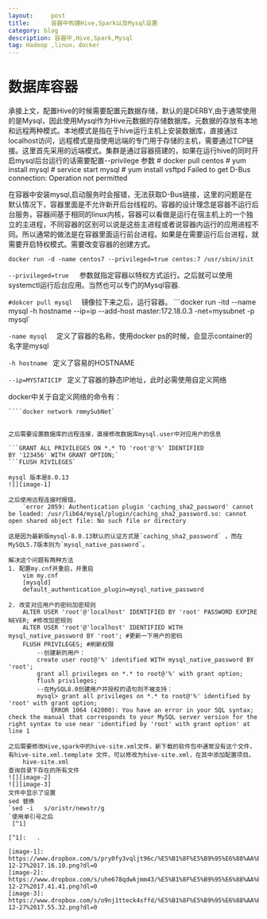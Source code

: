 ```yaml
---
layout:     post
title:      容器中构建Hive,Spark以及Mysql设置
category: blog
description: 容器中,Hive,Spark,Mysql
tag: Hadoop ,linux，docker
---
```


# 数据库容器
承接上文，配置Hive的时候需要配置元数据存储，默认的是DERBY,由于通常使用的是Mysql，因此使用Mysql作为Hive元数据的存储数据库。元数据的存放有本地和远程两种模式。本地模式是指在于hive运行主机上安装数据库，直接通过localhost访问，远程模式是指使用远端的专门用于存储的主机，需要通过TCP链接。这里首先采用的远端模式。集群是通过容器搭建的，如果在运行hive的同时开启mysql后台运行的话需要配置--privilege 参数
	# docker pull centos
	# yum install mysql
	# service start mysql
	# yum install vsftpd
	Failed to get D-Bus connection: Operation not permitted

在容器中安装mysql,启动服务时会报错，无法获取D-Bus链接，这里的问题是在默认情况下，容器里面是不允许新开后台线程的。容器的设计理念是容器不运行后台服务，容器间基于相同的linux内核，容器可以看做是运行在宿主机上的一个独立的主进程，不同容器的区别可以说是这些主进程或者说容器内运行的应用进程不同。所以通常的做法是在容器里面运行前台进程。如果是在需要运行后台进程，就需要开启特权模式。需要改变容器的创建方式。

	docker run -d -name centos7 --privileged=true centos:7 /usr/sbin/init

`--privileged=true   `参数就指定容器以特权方式运行。之后就可以使用systemctl运行后台应用。当然也可以专门的Mysql容器.

`#dokcer pull mysql  `
镜像拉下来之后，运行容器。
```docker run -itd  --name mysql -h hostname   --ip=ip   --add-host   master:172.18.0.3 -net=mysubnet   -p mysql`

`-name mysql 
`
定义了容器的名称，使用docker ps的时候，会显示container的名字是mysql

`-h hostname
`
定义了容易的HOSTNAME

`--ip=MYSTATICIP
`
定义了容器的静态IP地址，此时必需使用自定义网络

docker中关于自定义网络的命令有：
```docker network create --subnet=172.18.0.0/16 mySunNet
````docker network rmmySubNet`


之后需要设置数据库的远程连接，直接修改数据库mysql.user中对应用户的信息

```GRANT ALL PRIVILEGES ON *.* TO 'root'@'%' IDENTIFIED BY '123456' WITH GRANT OPTION;`
```FLUSH RIVILEGES`

mysql 版本是8.0.13
![][image-1]

之后使用远程连接时报错，
	`error 2059: Authentication plugin 'caching_sha2_password' cannot be loaded: /usr/lib64/mysql/plugin/caching_sha2_password.so: cannot open shared object file: No such file or directory

这是因为最新版mysql-8.0.13默认的认证方式是`caching_sha2_password` ，而在MySQL5.7版本则为`mysql_native_password`。

解决这个问题有两种方法
1. 配置my.cnf并重启，并重启
	vim my.cnf
	[mysqld]
	default_authentication_plugin=mysql_native_password
	
2. 改变对应用户的密码加密规则
	ALTER USER 'root'@'localhost' IDENTIFIED BY 'root' PASSWORD EXPIRE NEVER; #修改加密规则 
	ALTER USER 'root'@'localhost' IDENTIFIED WITH mysql_native_password BY 'root'; #更新一下用户的密码 
	FLUSH PRIVILEGES; #刷新权限
		--创建新的用户：
		create user root@'%' identified WITH mysql_native_password BY 'root';
		grant all privileges on *.* to root@'%' with grant option;
		flush privileges;
		--在MySQL8.0创建用户并授权的语句则不被支持：
		mysql> grant all privileges on *.* to root@'%' identified by 'root' with grant option;
	        ERROR 1064 (42000): You have an error in your SQL syntax; check the manual that corresponds to your MySQL server version for the right syntax to use near 'identified by 'root' with grant option' at line 1
	
之后需要修改Hive,spark中的hive-site.xml文件，新下载的软件包中通常没有这个文件，有hive-site.xml.template 文件，可以修改为hive-site.xml，在其中添加配置项目。
	hive-site.xml
查询目录下存在的所有文件 
![][image-2]
![][image-3]
文件中显示了设置
sed 替换
`sed -i   s/oristr/newstr/g
`使用单引号之后
 [^1]

[^1]:	.

[image-1]:	https://www.dropbox.com/s/pry0fy3vqljt96c/%E5%B1%8F%E5%B9%95%E6%88%AA%E5%9B%BE%202018-12-27%2017.16.10.png?dl=0
[image-2]:	https://www.dropbox.com/s/uhe678qdwkjmm43/%E5%B1%8F%E5%B9%95%E6%88%AA%E5%9B%BE%202018-12-27%2017.41.41.png?dl=0
[image-3]:	https://www.dropbox.com/s/o9nj1tteck4sffd/%E5%B1%8F%E5%B9%95%E6%88%AA%E5%9B%BE%202018-12-27%2017.55.32.png?dl=0